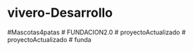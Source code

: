 # vivero-Desarrollo

# M a s c o t a s 4 p a t a s  
 #   F U N D A C I O N 2 . 0  
 #   p r o y e c t o A c t u a l i z a d o  
 #   p r o y e c t o A c t u a l i z a d o  
 #   f u n d a  
 